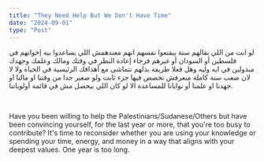 ```yaml
---
title: "They Need Help But We Don't Have Time"
date: "2024-09-01"
type: "Post"
---
```


لو انت من اللي بقالهم سنة بيقنعوا نفسهم انهم معندهمش اللي يساعدوا بيه إخواتهم في فلسطين أو السودان أو غيرهم فرجاء إعادة النظر في وقتك ومالك وعلمك وجهدك مبذولين في ايه وليه وهل فعلا طريقة بذلهم تتماشى مع أهدافك الرئيسية في الحياة ولا لا لان صعب سنة كاملة منعرفش نخصص فيها جزء ثابت ولو صغير جدا من وقتنا او مالنا او جهدنا او علمنا أو نوايانا للمساعدة الا لو كان اللي بيحصل مش في قائمة أولوياتنا. 

&nbsp;

Have you been willing to help the Palestinians/Sudanese/Others but have been convincing yourself, for the last year or more, that you're too busy to contribute? It's time to reconsider whether you are using your knowledge or spending your time, energy, and money in a way that aligns with your deepest values. One year is too long.